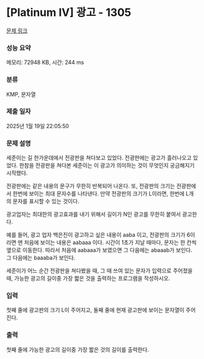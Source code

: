 # [Platinum IV] 광고 - 1305 

[문제 링크](https://www.acmicpc.net/problem/1305) 

### 성능 요약

메모리: 72948 KB, 시간: 244 ms

### 분류

KMP, 문자열

### 제출 일자

2025년 1월 19일 22:05:50

### 문제 설명

<p>세준이는 길 한가운데에서 전광판을 쳐다보고 있었다. 전광판에는 광고가 흘러나오고 있었다. 한참을 전광판을 쳐다본 세준이는 이 광고가 의미하는 것이 무엇인지 궁금해지기 시작했다.</p>

<p>전광판에는 같은 내용의 문구가 무한히 반복되어 나온다. 또, 전광판의 크기는 전광판에서 한번에 보이는 최대 문자수를 나타낸다. 만약 전광판의 크기가 L이라면, 한번에 L개의 문자를 표시할 수 있는 것이다.</p>

<p>광고업자는 최대한의 광고효과를 내기 위해서 길이가 N인 광고를 무한히 붙여서 광고한다.</p>

<p>예를 들어, 광고 업자 백은진이 광고하고 싶은 내용이 aaba 이고, 전광판의 크기가 6이라면 맨 처음에 보이는 내용은 aabaaa 이다. 시간이 1초가 지날 때마다, 문자는 한 칸씩 옆으로 이동한다. 따라서 처음에 aabaaa가 보였으면 그 다음에는 abaaab가 보인다. 그 다음에는 baaaba가 보인다.</p>

<p>세준이가 어느 순간 전광판을 쳐다봤을 때, 그 때 쓰여 있는 문자가 입력으로 주어졌을 때, 가능한 광고의 길이중 가장 짧은 것을 출력하는 프로그램을 작성하시오.</p>

### 입력 

 <p>첫째 줄에 광고판의 크기 L이 주어지고, 둘째 줄에 현재 광고판에 보이는 문자열이 주어진다.</p>

### 출력 

 <p>첫째 줄에 가능한 광고의 길이중 가장 짧은 것의 길이를 출력한다.</p>

